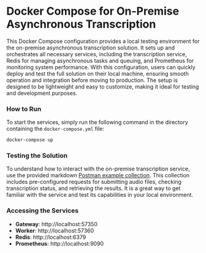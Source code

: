 # Docker Compose for On-Premise Asynchronous Transcription

This Docker Compose configuration provides a local testing environment for the on-premise asynchronous transcription solution. It sets up and orchestrates all necessary services, including the transcription service, Redis for managing asynchronous tasks and queuing, and Prometheus for monitoring system performance. With this configuration, users can quickly deploy and test the full solution on their local machine, ensuring smooth operation and integration before moving to production. The setup is designed to be lightweight and easy to customize, making it ideal for testing and development purposes.

### How to Run

To start the services, simply run the following command in the directory containing the `docker-compose.yml` file:

```bash
docker-compose up
```

### Testing the Solution

To understand how to interact with the on-premise transcription service, use the provided 
markdown [Postman example collection](/onprem-api/local-environment/postman). This collection includes pre-configured requests for submitting audio files, checking transcription status, and retrieving the results. It is a great way to get familiar with the service and test its capabilities in your local environment.

### Accessing the Services

- **Gateway**: http://localhost:57350
- **Worker**: http://localhost:57360
- **Redis**: http://localhost:6379
- **Prometheus**: http://localhost:9090